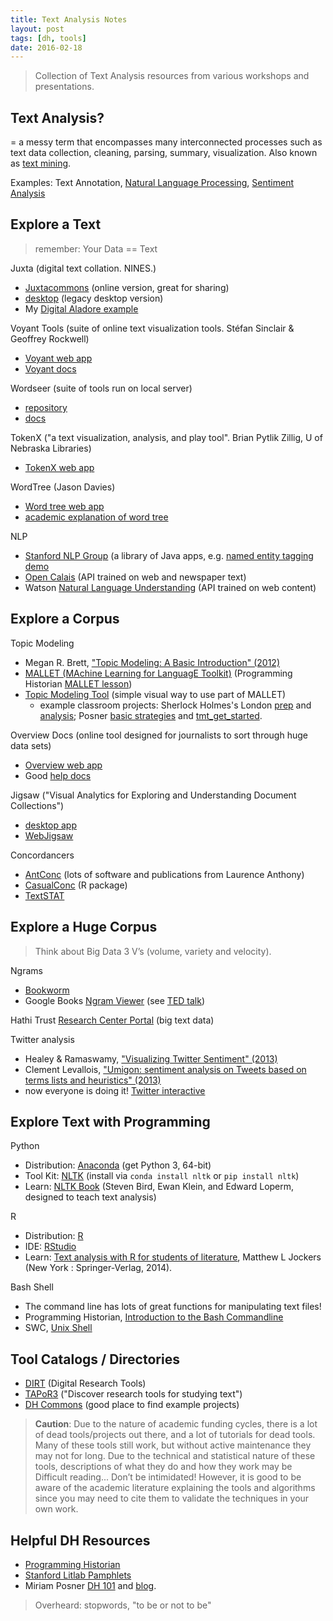 ```yaml
---
title: Text Analysis Notes
layout: post
tags: [dh, tools]
date: 2016-02-18
---
```


> Collection of Text Analysis resources from various workshops and presentations.

## Text Analysis?
   
= a messy term that encompasses many interconnected processes such as text data collection, cleaning, parsing, summary, visualization. 
Also known as [text mining](https://en.wikipedia.org/wiki/Text_mining). 

Examples: Text Annotation, [Natural Language Processing](https://en.wikipedia.org/wiki/Natural_language_processing), [Sentiment Analysis](https://en.wikipedia.org/wiki/Sentiment_analysis)

## Explore a Text

> remember: Your Data == Text

Juxta (digital text collation. NINES.)
- [Juxtacommons](http://juxtacommons.org/) (online version, great for sharing)
- [desktop](http://www.juxtasoftware.org/) (legacy desktop version)
- My [Digital Aladore example](https://digitalaladore.wordpress.com/2014/12/29/using-juxta/)

Voyant Tools (suite of online text visualization tools. Stéfan Sinclair & Geoffrey Rockwell)
- [Voyant web app](http://voyant-tools.org/)
- [Voyant docs](http://docs.voyant-tools.org/)

Wordseer (suite of tools run on local server)
- [repository](https://github.com/Wordseer/wordseer)
- [docs](http://wordseer.berkeley.edu/)

TokenX ("a text visualization, analysis, and play tool". Brian Pytlik Zillig, U of Nebraska Libraries)
- [TokenX web app](http://tokenx.unl.edu/tokenx/index.html)

WordTree (Jason Davies)
- [Word tree web app](https://www.jasondavies.com/wordtree/ )
- [academic explanation of word tree](http://hint.fm/projects/wordtree/)

NLP 
- [Stanford NLP Group](http://nlp.stanford.edu/software/) (a library of Java apps, e.g. [named entity tagging demo](http://nlp.stanford.edu:8080/ner/)
- [Open Calais](http://www.opencalais.com/) (API trained on web and newspaper text)
- Watson [Natural Language Understanding](https://www.ibm.com/watson/developercloud/natural-language-understanding.html) (API trained on web content)

## Explore a Corpus

Topic Modeling
- Megan R. Brett, ["Topic Modeling: A Basic Introduction" (2012)](http://journalofdigitalhumanities.org/2-1/topic-modeling-a-basic-introduction-by-megan-r-brett/)
- [MALLET (MAchine Learning for LanguagE Toolkit)](http://mallet.cs.umass.edu/) (Programming Historian [MALLET lesson](http://programminghistorian.org/lessons/topic-modeling-and-mallet))
- [Topic Modeling Tool](https://github.com/senderle/topic-modeling-tool)  (simple visual way to use part of MALLET)
    - example classroom projects: Sherlock Holmes's London [prep](https://sherlockholmeslondondh.wordpress.com/2015/03/23/topic-modeling-assignment/) and [analysis](https://sherlockholmeslondondh.wordpress.com/2015/03/27/topic-modeling-part-2-graphing-the-results/); Posner [basic strategies](http://miriamposner.com/blog/very-basic-strategies-for-interpreting-results-from-the-topic-modeling-tool/) and [tmt_get_started](https://github.com/miriamposner/tmt_get_started).

Overview Docs (online tool designed for journalists to sort through huge data sets)
- [Overview web app](https://www.overviewdocs.com/)
- Good [help docs](https://blog.overviewdocs.com/help/)

Jigsaw ("Visual Analytics for Exploring and Understanding Document Collections")
- [desktop app](http://www.cc.gatech.edu/gvu/ii/jigsaw/)
- [WebJigsaw](http://www.iilabgt.org/webjigsaw)

Concordancers
- [AntConc](http://www.laurenceanthony.net/software/antconc/) (lots of software and publications from Laurence Anthony)
- [CasualConc](https://sites.google.com/site/casualconc/Home) (R package)
- [TextSTAT](http://neon.niederlandistik.fu-berlin.de/en/textstat/)

## Explore a Huge Corpus

> Think about Big Data 3 V’s (volume, variety and velocity).

Ngrams
- [Bookworm](http://bookworm.culturomics.org/)
- Google Books [Ngram Viewer](https://books.google.com/ngrams) (see [TED talk](https://www.ted.com/talks/what_we_learned_from_5_million_books?language=en))

Hathi Trust [Research Center Portal](https://sharc.hathitrust.org/) (big text data)

Twitter analysis
- Healey & Ramaswamy, ["Visualizing Twitter Sentiment" (2013)](http://www.csc.ncsu.edu/faculty/healey/tweet_viz/) 
- Clement Levallois, ["Umigon: sentiment analysis on Tweets based on terms lists and heuristics" (2013)](http://www.umigon.com/)
- now everyone is doing it! [Twitter interactive](https://interactive.twitter.com/)

## Explore Text with Programming

Python
- Distribution: [Anaconda](https://www.continuum.io/downloads) (get Python 3, 64-bit)
- Tool Kit: [NLTK](http://www.nltk.org/) (install via `conda install nltk` or `pip install nltk`)
- Learn: [NLTK Book](http://www.nltk.org/book/) (Steven Bird, Ewan Klein, and Edward Loperm, designed to teach text analysis)

R
- Distribution: [R](https://cran.rstudio.com/)
- IDE: [RStudio](https://www.rstudio.com/products/rstudio-desktop/)
- Learn: [Text analysis with R for students of literature](http://www.matthewjockers.net/text-analysis-with-r-for-students-of-literature/), Matthew L Jockers (New York : Springer-Verlag, 2014).

Bash Shell 
- The command line has lots of great functions for manipulating text files!
- Programming Historian, [Introduction to the Bash Commandline](http://programminghistorian.org/lessons/intro-to-bash)
- SWC, [Unix Shell](http://swcarpentry.github.io/shell-novice/)

## Tool Catalogs / Directories

- [DIRT](http://dirtdirectory.org/) (Digital Research Tools)
- [TAPoR3](http://tapor.ca/home) ("Discover research tools for studying text")
- [DH Commons](http://dhcommons.org/) (good place to find example projects)

> **Caution**:
> Due to the nature of academic funding cycles, there is a lot of dead tools/projects out there, and a lot of tutorials for dead tools. 
> Many of these tools still work, but without active maintenance they may not for long.
> Due to the technical and statistical nature of these tools, descriptions of what they do and how they work may be Difficult reading... Don’t be intimidated! 
> However, it is good to be aware of the academic literature explaining the tools and algorithms since you may need to cite them to validate the techniques in your own work.

## Helpful DH Resources

- [Programming Historian](http://programminghistorian.org/)
- [Stanford Litlab Pamphlets](http://litlab.stanford.edu/pamphlets/)
- Miriam Posner [DH 101](http://miriamposner.com/dh101f15/index.php/tutorials-and-resources/suggested-tools/) and [blog](http://miriamposner.com/blog/).

> Overheard: stopwords, "to be or not to be"
